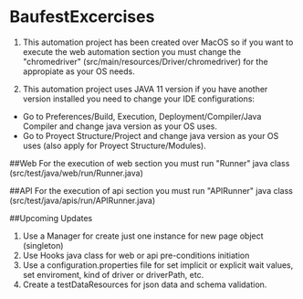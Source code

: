# BaufestExcercises

1. This automation project has been created over MacOS so if you want to execute the web 
automation section you must change the "chromedriver" (src/main/resources/Driver/chromedriver) for the 
appropiate as your OS needs.

2. This automation project uses JAVA 11 version if you have another version installed 
you need to change your IDE configurations:
 - Go to Preferences/Build, Execution, Deployment/Compiler/Java Compiler and change java version as your OS uses.
 - Go to Proyect Structure/Project and change java version as your OS uses (also apply for Proyect Structure/Modules).

##Web
For the execution of web section you must run "Runner" java class (src/test/java/web/run/Runner.java)

##API
For the execution of api section you must run "APIRunner" java class (src/test/java/apis/run/APIRunner.java)

##Upcoming Updates
1. Use a Manager for create just one instance for new page object (singleton)
2. Use Hooks java class for web or api pre-conditions initiation
3. Use a configuration.properties file for set implicit or explicit wait values, set enviroment, kind of driver or driverPath, etc.
4. Create a testDataResources for json data and schema validation.